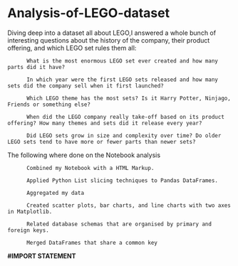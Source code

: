 # Analysis-of-LEGO-dataset


  Diving deep into a dataset all about LEGO,I answered a whole bunch of interesting questions about the history of the company, their product offering, and which LEGO set rules them all:

          What is the most enormous LEGO set ever created and how many parts did it have?

          In which year were the first LEGO sets released and how many sets did the company sell when it first launched?

          Which LEGO theme has the most sets? Is it Harry Potter, Ninjago, Friends or something else?

          When did the LEGO company really take-off based on its product offering? How many themes and sets did it release every year?

          Did LEGO sets grow in size and complexity over time? Do older LEGO sets tend to have more or fewer parts than newer sets?
         
 
 
The following where done on the Notebook analysis
         
         
          Combined my Notebook with a HTML Markup.

          Applied Python List slicing techniques to Pandas DataFrames.

          Aggregated my data

          Created scatter plots, bar charts, and line charts with two axes in Matplotlib.

          Related database schemas that are organised by primary and foreign keys.

          Merged DataFrames that share a common key
**#IMPORT STATEMENT** 
